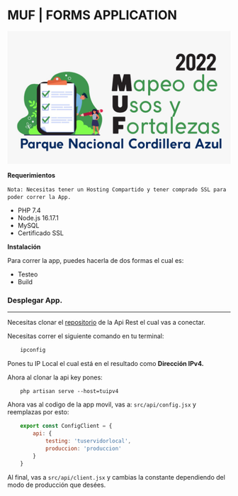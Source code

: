 # MUF | FORMS APPLICATION

![Muf](doc/muf.jpeg)


**Requerimientos**

`Nota: Necesitas tener un Hosting Compartido y tener comprado SSL para poder correr la App.`

- PHP 7.4
- Node.js 16.17.1
- MySQL
- Certificado SSL

**Instalación**

Para correr la app, puedes hacerla de dos formas el cual es: 

- Testeo
- Build

### Desplegar App.

----------
Necesitas clonar el [repositorio](https://github.com/ZannTech/muf-api) de la Api Rest el cual vas a conectar.

Necesitas correr el siguiente comando en tu terminal:

```cmd
    ipconfig
```

Pones tu IP Local el cual está en el resultado como **Dirección IPv4.**

Ahora al clonar la api key pones: 

```
    php artisan serve --host=tuipv4

```

Ahora vas al codigo de la app movil, vas a:
`src/api/config.jsx` y reemplazas por esto:

```javascript
    export const ConfigClient = {
        api: {
            testing: 'tuservidorlocal',
            produccion: 'produccion'
        }
    }
```
Al final, vas a `src/api/client.jsx` y cambias la constante dependiendo del modo de producción que desées.